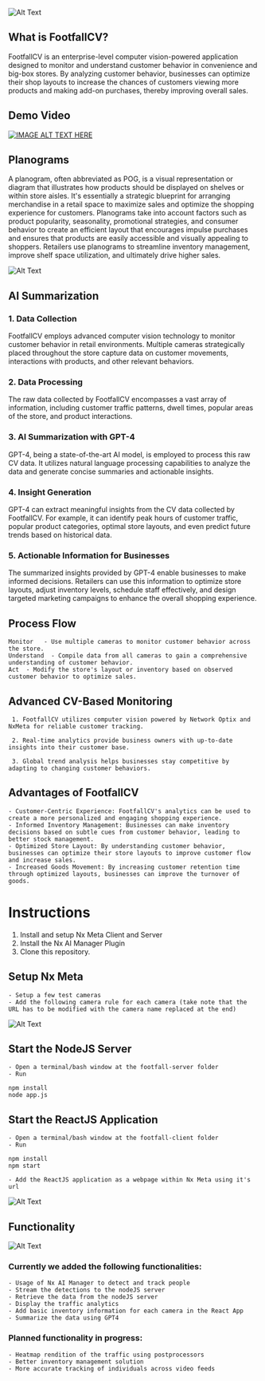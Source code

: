 ![Alt Text](https://raw.githubusercontent.com/cenentury0941/Pictures/main/footfallheader.png)

## What is FootfallCV?

FootfallCV is an enterprise-level computer vision-powered application designed to monitor and understand customer behavior in convenience and big-box stores. By analyzing customer behavior, businesses can optimize their shop layouts to increase the chances of customers viewing more products and making add-on purchases, thereby improving overall sales.

## Demo Video
[![IMAGE ALT TEXT HERE](https://raw.githubusercontent.com/cenentury0941/Pictures/main/footfall_play.png)](https://www.youtube.com/watch?v=2ok3rjqW4Xk)

## Planograms

A planogram, often abbreviated as POG, is a visual representation or diagram that illustrates how products should be displayed on shelves or within store aisles. It's essentially a strategic blueprint for arranging merchandise in a retail space to maximize sales and optimize the shopping experience for customers. Planograms take into account factors such as product popularity, seasonality, promotional strategies, and consumer behavior to create an efficient layout that encourages impulse purchases and ensures that products are easily accessible and visually appealing to shoppers. Retailers use planograms to streamline inventory management, improve shelf space utilization, and ultimately drive higher sales.

![Alt Text](https://raw.githubusercontent.com/cenentury0941/Pictures/main/Screenshot%20from%202024-05-27%2006-42-23.png)

## AI Summarization

### 1. Data Collection
FootfallCV employs advanced computer vision technology to monitor customer behavior in retail environments. Multiple cameras strategically placed throughout the store capture data on customer movements, interactions with products, and other relevant behaviors.

### 2. Data Processing
The raw data collected by FootfallCV encompasses a vast array of information, including customer traffic patterns, dwell times, popular areas of the store, and product interactions.

### 3. AI Summarization with GPT-4
GPT-4, being a state-of-the-art AI model, is employed to process this raw CV data. It utilizes natural language processing capabilities to analyze the data and generate concise summaries and actionable insights.

### 4. Insight Generation
GPT-4 can extract meaningful insights from the CV data collected by FootfallCV. For example, it can identify peak hours of customer traffic, popular product categories, optimal store layouts, and even predict future trends based on historical data.

### 5. Actionable Information for Businesses
The summarized insights provided by GPT-4 enable businesses to make informed decisions. Retailers can use this information to optimize store layouts, adjust inventory levels, schedule staff effectively, and design targeted marketing campaigns to enhance the overall shopping experience.


## Process Flow

    Monitor   - Use multiple cameras to monitor customer behavior across the store.
    Understand  - Compile data from all cameras to gain a comprehensive understanding of customer behavior.
    Act  - Modify the store's layout or inventory based on observed customer behavior to optimize sales.

## Advanced CV-Based Monitoring

     1. FootfallCV utilizes computer vision powered by Network Optix and NxMeta for reliable customer tracking.

     2. Real-time analytics provide business owners with up-to-date insights into their customer base.

     3. Global trend analysis helps businesses stay competitive by adapting to changing customer behaviors.

## Advantages of FootfallCV

    - Customer-Centric Experience: FootfallCV's analytics can be used to create a more personalized and engaging shopping experience.
    - Informed Inventory Management: Businesses can make inventory decisions based on subtle cues from customer behavior, leading to better stock management.
    - Optimized Store Layout: By understanding customer behavior, businesses can optimize their store layouts to improve customer flow and increase sales.
    - Increased Goods Movement: By increasing customer retention time through optimized layouts, businesses can improve the turnover of goods.

# Instructions

1. Install and setup Nx Meta Client and Server
2. Install the Nx AI Manager Plugin
3. Clone this repository.

## Setup Nx Meta

    - Setup a few test cameras
    - Add the following camera rule for each camera (take note that the URL has to be modified with the camera name replaced at the end)

![Alt Text](https://raw.githubusercontent.com/cenentury0941/Pictures/main/Screenshot%20from%202024-05-27%2006-50-24.png)

## Start the NodeJS Server

    - Open a terminal/bash window at the footfall-server folder
    - Run
    
    npm install
    node app.js


## Start the ReactJS Application

    - Open a terminal/bash window at the footfall-client folder
    - Run
    
    npm install
    npm start

    - Add the ReactJS application as a webpage within Nx Meta using it's url

![Alt Text](https://raw.githubusercontent.com/cenentury0941/Pictures/main/Screenshot%20from%202024-05-27%2006-46-52.png)

## Functionality

![Alt Text](https://raw.githubusercontent.com/cenentury0941/Pictures/main/Screenshot%20from%202024-05-27%2006-44-55.png)


### Currently we added the following functionalities:

    - Usage of Nx AI Manager to detect and track people
    - Stream the detections to the nodeJS server
    - Retrieve the data from the nodeJS server
    - Display the traffic analytics
    - Add basic inventory information for each camera in the React App
    - Summarize the data using GPT4

### Planned functionality in progress:

    - Heatmap rendition of the traffic using postprocessors
    - Better inventory management solution
    - More accurate tracking of individuals across video feeds

